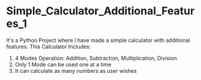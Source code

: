 # Simple_Calculator_Additional_Features_1
It's a Python Project where I have made a simple calculator with additional features.
This Calculator Includes:
1) 4 Modes Operation: Addition, Subtraction, Multiplication, Division
2) Only 1 Mode can be used one at a time
3) It can calculate as many numbers as user wishes
